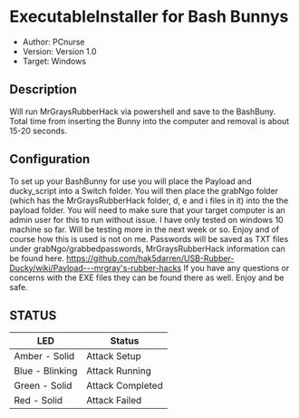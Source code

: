 # ExecutableInstaller for Bash Bunnys

* Author: PCnurse
* Version: Version 1.0
* Target: Windows

## Description

Will run MrGraysRubberHack via powershell and save to the BashBuny. Total time from inserting the Bunny into the computer and removal is about 15-20 seconds.

## Configuration

To set up your BashBunny for use you will place the Payload and ducky_script into a Switch folder. You will then place
the grabNgo folder (which has the MrGraysRubberHack folder, d, e and i files in it) into the the payload folder. 
You will need to make sure that your target computer is an admin user for this to run without issue. 
I have only tested on windows 10 machine so far. Will be testing more in the next week or so. Enjoy and of course how this is used is not on me. 
Passwords will be saved as TXT files under grabNgo/grabbedpasswords,
MrGraysRubberHack information can be found here.
https://github.com/hak5darren/USB-Rubber-Ducky/wiki/Payload---mrgray's-rubber-hacks
If you have any questions or concerns with the EXE files they can be found there as well. Enjoy and be safe.

## STATUS

| LED                | Status                                       |
| ------------------ | -------------------------------------------- |
| Amber - Solid      | Attack Setup                                 |
| Blue - Blinking    | Attack Running                               |
| Green - Solid      | Attack Completed                             |
| Red - Solid        | Attack Failed                                |

